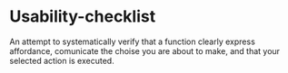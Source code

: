# Usability-checklist

An attempt to systematically verify that a function clearly express affordance, comunicate the choise you are about to make, and that your selected action is executed.
